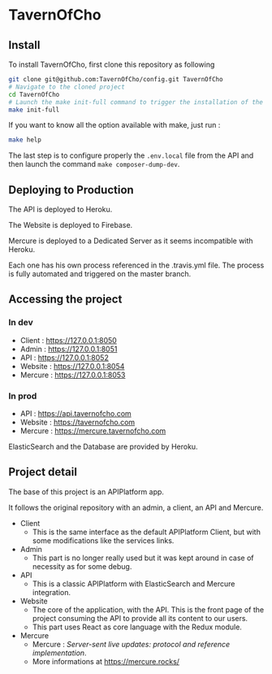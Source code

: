 TavernOfCho
=============

Install
---------

To install TavernOfCho, first clone this repository as following
```bash
git clone git@github.com:TavernOfCho/config.git TavernOfCho
# Navigate to the cloned project
cd TavernOfCho
# Launch the make init-full command to trigger the installation of the components.
make init-full
```

If you want to know all the option available with make, just run :

```bash
make help
```

The last step is to configure properly the ``.env.local`` file from the API and then launch the command ``make composer-dump-dev``.

Deploying to Production 
-----------------------

The API is deployed to Heroku.

The Website is deployed to Firebase.

Mercure is deployed to a Dedicated Server as it seems incompatible with Heroku.

Each one has his own process referenced in the .travis.yml file. 
The process is fully automated and triggered on the master branch.


Accessing the project
---------------------

### In dev
* Client  : https://127.0.0.1:8050
* Admin   : https://127.0.0.1:8051
* API     : https://127.0.0.1:8052
* Website : https://127.0.0.1:8054
* Mercure : https://127.0.0.1:8053

### In prod
* API     : https://api.tavernofcho.com
* Website : https://tavernofcho.com
* Mercure : https://mercure.tavernofcho.com

ElasticSearch and the Database are provided by Heroku.

Project detail
------------------

The base of this project is an APIPlatform app.

It follows the original repository with an admin, a client, an API and Mercure.

* Client
    * This is the same interface as the default APIPlatform Client, but with some modifications like the services links.
* Admin 
    * This part is no longer really used but it was kept around in case of necessity as for some debug.
* API
    * This is a classic APIPlatform with ElasticSearch and Mercure integration.
* Website
    * The core of the application, with the API. This is the front page of the project consuming the API to provide all its content to our users.
    * This part uses React as core language with the Redux module.  
* Mercure
    * Mercure : _Server-sent live updates: protocol and reference implementation_.
    * More informations at https://mercure.rocks/
